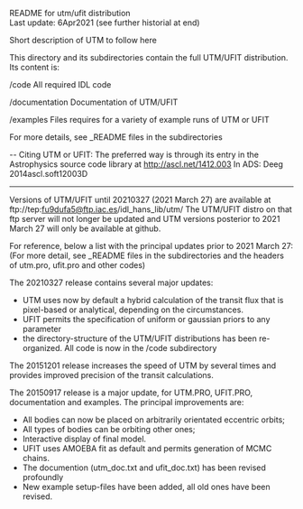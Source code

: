 README for utm/ufit distribution    
Last update: 6Apr2021
(see further historial at end)

Short description of UTM to follow here





This directory and its subdirectories contain the full UTM/UFIT distribution. 
Its content is: 

/code   All required IDL code  

/documentation      Documentation of UTM/UFIT 

/examples       Files requires for a variety of example runs of UTM or UFIT

For more details, see _README files in the subdirectories

--
Citing UTM or UFIT: The preferred way is through its entry in the Astrophysics source code library 
at http://ascl.net/1412.003 
In ADS:  Deeg 2014ascl.soft12003D  


----
Versions of UTM/UFIT until 20210327 (2021 March 27) are available at
ftp://tep:fu9dufa5@ftp.iac.es/idl_hans_lib/utm/
The UTM/UFIT distro on that ftp server will not longer be updated and UTM versions posterior to 2021 March 27 will only be available at github.

For reference, below a list with the principal updates prior to 2021 March 27:
(For more detail, see _README files in the subdirectories and the headers of utm.pro, ufit.pro and other codes)

The 20210327 release contains several major updates:
- UTM uses now by default a hybrid calculation of the transit flux that is pixel-based or analytical, depending on the circumstances.
- UFIT permits the specification of uniform or gaussian priors to any parameter
- the directory-structure of the UTM/UFIT distributions has been re-organized. All code is now in the /code subdirectory

The 20151201 release increases the speed of UTM by several times and provides improved precision of the transit calculations.

The 20150917 release is a major update, for UTM.PRO, UFIT.PRO, documentation and examples. The principal improvements are:  
- All bodies can now be placed on arbitrarily orientated eccentric orbits; 
- All types of bodies can be orbiting other ones; 
- Interactive display of final model.
- UFIT uses AMOEBA fit as default and permits generation of MCMC chains. 
- The documention (utm_doc.txt and ufit_doc.txt) has been revised profoundly
- New example setup-files have been added, all old ones have been revised.





